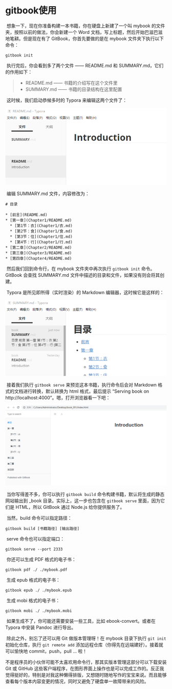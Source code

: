 # gitbook使用

​		想象一下，现在你准备构建一本书籍，你在硬盘上新建了一个叫 mybook 的文件夹，按照以前的做法，你会新建一个 Word 文档，写上标题，然后开始巴滋巴滋地笔耕。但是现在有了 GitBook，你首先要做的是在 mybook 文件夹下执行以下命令：

```shell
gitbook init
```

​		执行完后，你会看到多了两个文件 —— README.md 和 SUMMARY.md，它们的作用如下：

> - README.md —— 书籍的介绍写在这个文件里
> - SUMMARY.md —— 书籍的目录结构在这里配置

​		这时候，我们启动恭候多时的 Typora 来编辑这两个文件了：

![](../图片/1.png)

​		编辑 SUMMARY.md 文件，内容修改为：

```
# 目录

* [前言](README.md)
* [第一章](Chapter1/README.md)
  * [第1节：衣](Chapter1/衣.md)
  * [第2节：食](Chapter1/食.md)
  * [第3节：住](Chapter1/住.md)
  * [第4节：行](Chapter1/行.md)
* [第二章](Chapter2/README.md)
* [第三章](Chapter3/README.md)
* [第四章](Chapter4/README.md)

```

​		然后我们回到命令行，在 mybook 文件夹中再次执行 `gitbook init` 命令。GitBook 会查找 SUMMARY.md 文件中描述的目录和文件，如果没有则会将其创建。

​		Typora 是所见即所得（实时渲染）的 Markdown 编辑器，这时候它是这样的：

![](../图片/2.png)

​		接着我们执行 `gitbook serve` 来预览这本书籍，执行命令后会对 Markdown 格式的文档进行转换，默认转换为 html 格式，最后提示 “Serving book on http://localhost:4000”。嗯，打开浏览器看一下吧：

![](../图片/3.png)

​		当你写得差不多，你可以执行 `gitbook build` 命令构建书籍，默认将生成的静态网站输出到 _book 目录。实际上，这一步也包含在 `gitbook serve` 里面，因为它们是 HTML，所以 GitBook 通过 Node.js 给你提供服务了。

​	当然，build 命令可以指定路径：

```shell
gitbook build [书籍路径] [输出路径] 
```

​	serve 命令也可以指定端口：

```shell
gitbook serve --port 2333
```

​	你还可以生成 PDF 格式的电子书：

```shell
gitbook pdf ./ ./mybook.pdf
```

​	生成 epub 格式的电子书：

```shell
gitbook epub ./ ./mybook.epub
```

​	生成 mobi 格式的电子书：

```shell
gitbook mobi ./ ./mybook.mobi
```

​		如果生成不了，你可能还需要安装一些工具，比如 ebook-convert。或者在 Typora 中安装 Pandoc 进行导出。

​		除此之外，别忘了还可以用 Git 做版本管理呀！在 mybook 目录下执行 `git init` 初始化仓库，执行 `git remote add` 添加远程仓库（你得先在远端建好）。接着就可以愉快地 commit，push，pull … 啦！

​		不是程序员的小伙伴可能不太喜欢用命令行，那其实版本管理这部分可以下载安装 Git 或 GitHub 这些客户端程序，在图形界面上操作也是可以完成工作的。反正我觉得挺好的，特别是对我这种懒得排版，又想随时随地写作的宝宝来说。而且能够查看每个版本内容变更的情况，同时又避免了硬盘单一故障带来的风险。
